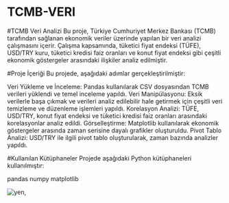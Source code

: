# TCMB-VERI
#TCMB Veri Analizi
Bu proje, Türkiye Cumhuriyet Merkez Bankası (TCMB) tarafından sağlanan ekonomik veriler üzerinde yapılan bir veri analizi çalışmasını içerir. Çalışma kapsamında, tüketici fiyat endeksi (TÜFE), USD/TRY kuru, tüketici kredisi faiz oranları ve konut fiyat endeksi gibi çeşitli ekonomik göstergeler arasındaki ilişkiler analiz edilmiştir.

#Proje İçeriği
Bu projede, aşağıdaki adımlar gerçekleştirilmiştir:

Veri Yükleme ve İnceleme: Pandas kullanılarak CSV dosyasından TCMB verileri yüklendi ve temel inceleme yapıldı.
Veri Manipülasyonu: Eksik verilerle başa çıkmak ve verileri analiz edilebilir hale getirmek için çeşitli veri temizleme ve düzenleme işlemleri yapıldı.
Korelasyon Analizi: TÜFE, USD/TRY, konut fiyat endeksi ve tüketici kredisi faiz oranları arasındaki korelasyonlar analiz edildi.
Görselleştirme: Matplotlib kullanılarak ekonomik göstergeler arasında zaman serisine dayalı grafikler oluşturuldu.
Pivot Tablo Analizi: USD/TRY ile ilgili pivot tablo oluşturularak, zaman bazında analizler yapıldı.

#Kullanılan Kütüphaneler
Projede aşağıdaki Python kütüphaneleri kullanılmıştır:

pandas
numpy
matplotlib


![yen,](https://github.com/user-attachments/assets/5842a6ec-ba78-491f-a9fb-f4a60de008db)
